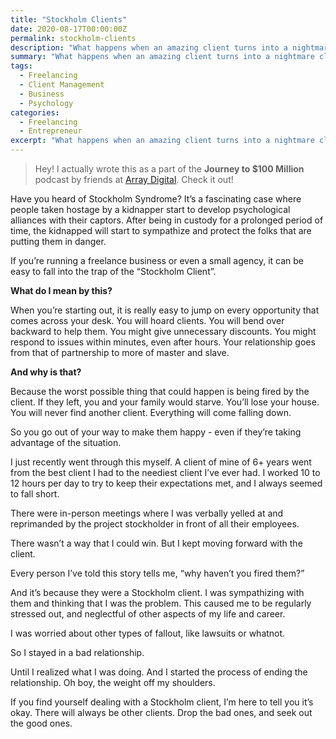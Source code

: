 ```yaml
---
title: "Stockholm Clients"
date: 2020-08-17T00:00:00Z
permalink: stockholm-clients
description: "What happens when an amazing client turns into a nightmare client in the matter of weeks. You might be dealing with a Stockholm Client."
summary: "What happens when an amazing client turns into a nightmare client in the matter of weeks.  You might be dealing with a Stockholm Client."
tags:
  - Freelancing
  - Client Management
  - Business
  - Psychology
categories:
  - Freelancing
  - Entrepreneur
excerpt: "What happens when an amazing client turns into a nightmare client in the matter of weeks.  You might be dealing with a Stockholm Client."
---
```


> Hey!  I actually wrote this as a part of the **Journey to $100 Million** podcast by friends at [Array Digital](https://thisisarray.com/stockholm-clients/).  Check it out!

Have you heard of Stockholm Syndrome?  It’s a fascinating case where people taken hostage by a kidnapper start to develop psychological alliances with their captors.  After being in custody for a prolonged period of time, the kidnapped will start to sympathize and protect the folks that are putting them in danger.

If you’re running a freelance business or even a small agency, it can be easy to fall into the trap of the “Stockholm Client”.

**What do I mean by this?**

When you’re starting out, it is really easy to jump on every opportunity that comes across your desk.  You will hoard clients.  You will bend over backward to help them.  You might give unnecessary discounts.  You might respond to issues within minutes, even after hours.  Your relationship goes from that of partnership to more of master and slave.  

**And why is that?**

Because the worst possible thing that could happen is being fired by the client.  If they left, you and your family would starve.  You’ll lose your house.  You will never find another client. Everything will come falling down.

So you go out of your way to make them happy - even if they’re taking advantage of the situation.

I just recently went through this myself.  A client of mine of 6+ years went from the best client I had to the neediest client I’ve ever had.  I worked 10 to 12 hours per day to try to keep their expectations met, and I always seemed to fall short.

There were in-person meetings where I was verbally yelled at and reprimanded by the project stockholder in front of all their employees.  

There wasn’t a way that I could win.  But I kept moving forward with the client.

Every person I’ve told this story tells me, “why haven’t you fired them?”


And it’s because they were a Stockholm client.  I was sympathizing with them and thinking that I was the problem.  This caused me to be regularly stressed out, and neglectful of other aspects of my life and career.  

I was worried about other types of fallout, like lawsuits or whatnot.  

So I stayed in a bad relationship.

Until I realized what I was doing.  And I started the process of ending the relationship.  Oh boy, the weight off my shoulders.

If you find yourself dealing with a Stockholm client, I’m here to tell you it’s okay.  There will always be other clients.  Drop the bad ones, and seek out the good ones.  
